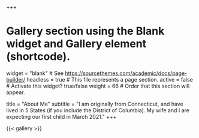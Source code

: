 +++
# Gallery section using the Blank widget and Gallery element (shortcode).
widget = "blank"  # See https://sourcethemes.com/academic/docs/page-builder/
headless = true  # This file represents a page section.
active = false  # Activate this widget? true/false
weight = 66  # Order that this section will appear.

title = "About Me"
subtitle = "I am originally from Connecticut, and have lived in 5 States (if you include the District of Columbia). My wife and I are expecting our first child in March 2021."
+++

{{< gallery >}}